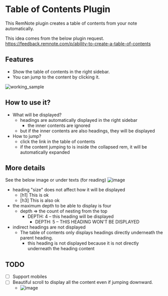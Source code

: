 # Table of Contents Plugin

This RemNote plugin creates a table of contents from your note automatically.

This idea comes from the below plugin request.<br/>
https://feedback.remnote.com/p/ability-to-create-a-table-of-contents

## Features

- Show the table of contents in the right sidebar.
- You can jump to the content by clicking it.

![working_sample](https://github.com/toxoxi/remnote-table-of-contents/assets/29012724/6c1d67da-c6c3-4fff-832d-56f9eb92c31e)

## How to use it?
- What will be displayed?
  - headings are automatically displayed in the right sidebar
    - the inner contents are ignored
  - but if the inner contents are also headings, they will be displayed
- How to jump?
  - click the link in the table of contents
  - if the content jumping to is inside the collapsed rem, it will be automatically expanded

## More details
See the below image or under texts (for reading)
![image](https://github.com/toxoxi/remnote-table-of-contents/assets/29012724/a7ceb146-f6ea-4925-ae75-b1e9c5dc9f87)

- heading "size" does not affect how it will be displayed
  - [h1] This is ok
  - [h3] This is also ok
- the maximum depth to be able to display is four
  - depth ⇒ the count of nesting from the top
    - DEPTH: 4 – this heading will be displayed
      - DEPTH: 5 – THIS HEADING WON'T BE DISPLAYED 
- indirect headings are not displayed
  - The table of contents only displays headings directly underneath the parent heading.
    - this heading is not displayed because it is not directly underneath the heading content

## TODO
- [ ] Support mobiles
- [ ] Beautiful scroll to display all the content even if jumping downward.
  - ![image](https://github.com/toxoxi/remnote-table-of-contents/assets/29012724/2fc98e06-4b05-4288-b7ad-dd605a9d0709)

<!-- ignore-after -->
